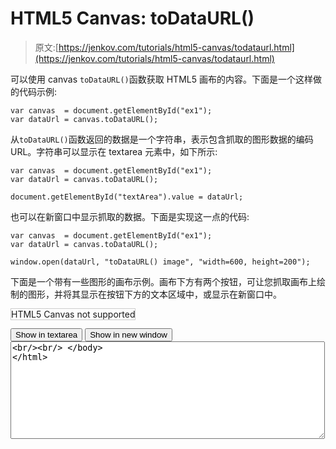 # HTML5 Canvas: toDataURL()

> 原文:[https://jenkov.com/tutorials/html5-canvas/todataurl.html](https://jenkov.com/tutorials/html5-canvas/todataurl.html)

可以使用 canvas `toDataURL()`函数获取 HTML5 画布的内容。下面是一个这样做的代码示例:

```
var canvas  = document.getElementById("ex1");
var dataUrl = canvas.toDataURL();

```

从`toDataURL()`函数返回的数据是一个字符串，表示包含抓取的图形数据的编码 URL。字符串可以显示在 textarea 元素中，如下所示:

```
var canvas  = document.getElementById("ex1");
var dataUrl = canvas.toDataURL();

document.getElementById("textArea").value = dataUrl;

```

也可以在新窗口中显示抓取的数据。下面是实现这一点的代码:

```
var canvas  = document.getElementById("ex1");
var dataUrl = canvas.toDataURL();

window.open(dataUrl, "toDataURL() image", "width=600, height=200");

```

下面是一个带有一些图形的画布示例。画布下方有两个按钮，可让您抓取画布上绘制的图形，并将其显示在按钮下方的文本区域中，或显示在新窗口中。

<canvas id="ex1" width="500" height="100" style="border: 1px solid #cccccc;">HTML5 Canvas not supported</canvas>

<input id="buttonTextArea" type="button" value="Show in textarea"> <input id="buttonWindow" type="button" value="Show in new window"> <textarea id="textArea" cols="60" rows="10"><br/><br/> </body> </html></textarea>